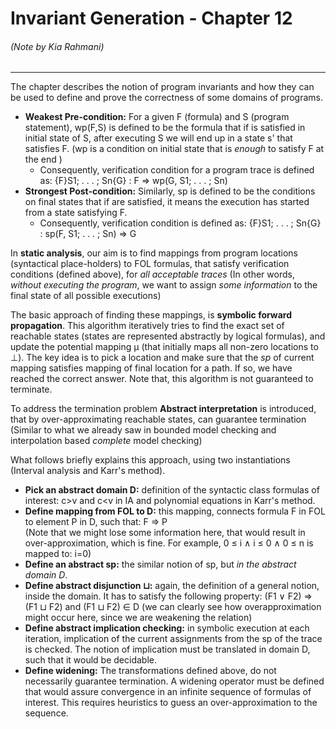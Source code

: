 # Invariant Generation - Chapter 12
###### (Note by Kia Rahmani)
---
The chapter describes the notion of program invariants and how they can be used to define and prove the correctness of some domains of programs.
- **Weakest Pre-condition:** For a given F (formula) and S (program statement), wp(F,S) is defined to be the formula that if is satisfied in initial state of S, after executing S we will end up in a state s' that satisfies F. (wp is a condition on initial state that is *enough* to satisfy F at the end ) 
  - Consequently, verification condition for a program trace is defined as: {F}S1; . . . ; Sn{G} : F ⇒ wp(G, S1; . . . ; Sn) 
- **Strongest Post-condition:** Similarly, sp is defined to be the conditions on final states that if are satisfied, it means the execution has started from a state satisfying F.
  - Consequently, verification condition is defined as: {F}S1; . . . ; Sn{G} : sp(F, S1; . . . ; Sn) ⇒ G

In **static analysis**, our aim is to find mappings from program locations (syntactical place-holders) to FOL formulas, that satisfy verification conditions (defined above), for *all acceptable traces* (In other words, *without executing the program*, we want to assign *some information* to the final state of all possible executions)

The basic approach of finding these mappings, is **symbolic forward propagation**. This algorithm iteratively tries to find the exact set of reachable states (states are represented abstractly by logical formulas), and update the potential mapping μ (that initially maps all non-zero locations to ⊥). The key idea is to pick a location and make sure that the *sp* of current mapping satisfies mapping of final location for a path. If so, we have reached the correct answer. Note that, this algorithm is not guaranteed to terminate. 

To address the termination problem **Abstract interpretation** is introduced, that by over-approximating reachable states, can guarantee termination (Similar to what we already saw in bounded model checking and interpolation based *complete* model checking)

What follows briefly explains this approach, using two instantiations (Interval analysis and Karr's method).
- **Pick an abstract domain D:** definition of the syntactic class formulas of interest: c>v and c<v in IA and polynomial equations in Karr's method.
- **Define mapping from FOL to D:** this mapping, connects formula F in FOL to element P in D, such that: F ⇒ P  
(Note that we might lose some information here, that would result in over-approximation, which is fine. For example, 0 ≤ i ∧ i ≤ 0 ∧ 0 ≤ n is mapped to: i=0)
- **Define an abstract sp:** the similar notion of sp, but *in the abstract domain D*. 
- **Define abstract disjunction ⊔:** again, the definition of a general notion, inside the domain. It has to satisfy the following property: (F1 ∨ F2) ⇒ (F1 ⊔ F2) and (F1 ⊔ F2) ∈ D (we can clearly see how overapproximation might occur here, since we are weakening the relation)
- **Define abstract implication checking:** in symbolic execution at each iteration, implication of the current assignments from the sp of the trace is checked. The notion of implication must be translated in domain D, such that it would be decidable.
- **Define widening:** The transformations defined above, do not necessarily guarantee termination. A widening operator must be defined that would assure convergence in an infinite sequence of formulas of interest. This requires heuristics to guess an over-approximation to the sequence.  


